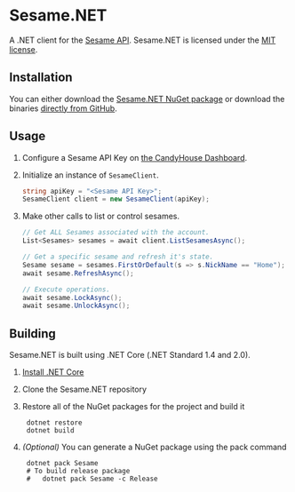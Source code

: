 # Sesame.NET

A .NET client for the [Sesame API](https://docs.candyhouse.co/).  Sesame.NET is licensed under the [MIT license](./LICENSE).

## Installation

You can either download the [Sesame.NET NuGet package](https://www.nuget.org/packages/Sesame) or download the binaries [directly from GitHub](https://github.com/veleek/sesame-net/releases/latest).

## Usage

1. Configure a Sesame API Key on [the CandyHouse Dashboard](https://my.candyhouse.co/#/credentials).
2. Initialize an instance of `SesameClient`.

    ```csharp
    string apiKey = "<Sesame API Key>";
    SesameClient client = new SesameClient(apiKey);
    ```

3. Make other calls to list or control sesames.

    ```csharp
    // Get ALL Sesames associated with the account.
    List<Sesames> sesames = await client.ListSesamesAsync();

    // Get a specific sesame and refresh it's state.
    Sesame sesame = sesames.FirstOrDefault(s => s.NickName == "Home");
    await sesame.RefreshAsync();

    // Execute operations.
    await sesame.LockAsync();
    await sesame.UnlockAsync();
    ```

## Building

Sesame.NET is built using .NET Core (.NET Standard 1.4 and 2.0).

1. [Install .NET Core](https://www.microsoft.com/net/core)
2. Clone the Sesame.NET repository
3. Restore all of the NuGet packages for the project and build it

        dotnet restore
        dotnet build

4. *(Optional)* You can generate a NuGet package using the pack command
        
        dotnet pack Sesame
        # To build release package
        #   dotnet pack Sesame -c Release
